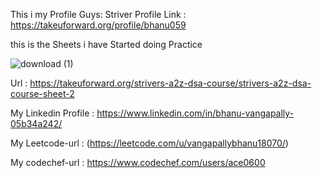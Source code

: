 This i my Profile Guys:
Striver Profile Link :   https://takeuforward.org/profile/bhanu059


this is the Sheets i have Started doing Practice

![download (1)](https://github.com/user-attachments/assets/3485c855-f2a2-48e1-adf1-36cf92d063b7)

Url  :  https://takeuforward.org/strivers-a2z-dsa-course/strivers-a2z-dsa-course-sheet-2



My Linkedin Profile  :  https://www.linkedin.com/in/bhanu-vangapally-05b34a242/

My Leetcode-url  :   (https://leetcode.com/u/vangapallybhanu18070/)

My codechef-url  :   https://www.codechef.com/users/ace0600
